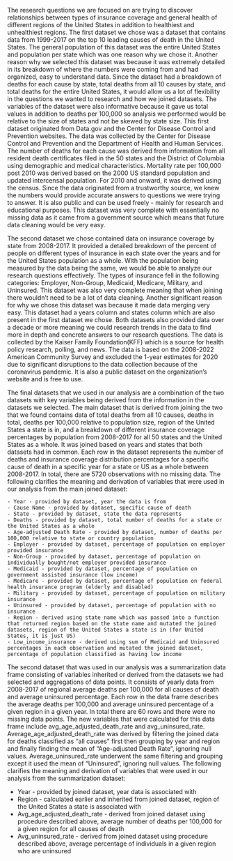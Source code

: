   The research questions we are focused on are trying to discover relationships between types of insurance coverage and general health of different regions of the United States in addition to healthiest and unhealthiest regions. The first dataset we chose was a dataset that contains data from 1999-2017 on the top 10 leading causes of death in the United States. The general population of this dataset was the entire United States and population per state which was one reason why we chose it. Another reason why we selected this dataset was because it was extremely detailed in its breakdown of where the numbers were coming from and had organized, easy to understand data. Since the dataset had a breakdown of deaths for each cause by state, total deaths from all 10 causes by state, and total deaths for the entire United States, it would allow us a lot of flexibility in the questions we wanted to research and how we joined datasets. The variables of the dataset were also informative because it gave us total values in addition to deaths per 100,000 so analysis we performed would be relative to the size of states and not be skewed by state size. This first dataset originated from Data.gov and the Center for Disease Control and Prevention websites. The data was collected by the Center for Disease Control and Prevention and the Department of Health and Human Services. The number of deaths for each cause was derived from information from all resident death certificates filed in the 50 states and the District of Columbia using demographic and medical characteristics. Mortality rate per 100,000 post 2010 was derived based on the 2000 US standard population and updated intercensal population. For 2010 and onward, it was derived using the census. Since the data originated from a trustworthy source, we knew the numbers would provide accurate answers to questions we were trying to answer. It is also public and can be used freely - mainly for research and educational purposes. This dataset was very complete with essentially no missing data as it came from a government source which means that future data cleaning would be very easy.

  The second dataset we chose contained data on insurance coverage by state from 2008-2017. It provided a detailed breakdown of the percent of people on different types of insurance in each state over the years and for the United States population as a whole. With the population being measured by the data being the same, we would be able to analyze our research questions effectively. The types of insurance fell in the following categories: Employer, Non-Group, Medicaid, Medicare, Military, and Uninsured. This dataset was also very complete meaning that when joining there wouldn’t need to be a lot of data cleaning. Another significant reason for why we chose this dataset was because it made data merging very easy. This dataset had a years column and states column which are also present in the first dataset we chose. Both datasets also provided data over a decade or more meaning we could research trends in the data to find more in depth and concrete answers to our research questions. The data is collected by the Kaiser Family Foundation(KFF) which is a source for health policy research, polling, and news. The data is based on the 2008-2022 American Community Survey and excluded the 1-year estimates for 2020 due to significant disruptions to the data collection because of the coronavirus pandemic. It is also a public dataset on the organization’s website and is free to use. 
  
  The final datasets that we used in our analysis are a combination of the two datasets with key variables being derived from the information in the datasets we selected. The main dataset that is derived from joining the two that we found contains data of total deaths from all 10 causes, deaths in total, deaths per 100,000 relative to population size, region of the United States a state is in, and a breakdown of different insurance coverage percentages by population from 2008-2017 for all 50 states and the United States as a whole. It was joined based on years and states that both datasets had in common. Each row in the dataset represents the number of deaths and insurance coverage distribution percentages for a specific cause of death in a specific year for a state or US as a whole between 2008-2017. In total, there are 5720 observations with no missing data. The following clarifies the meaning and derivation of variables that were used in our analysis from the main joined dataset:
```
- Year - provided by dataset, year the data is from
- Cause Name - provided by dataset, specific cause of death
- State - provided by dataset, state the data represents
- Deaths - provided by dataset, total number of deaths for a state or the United States as a whole
- Age-adjusted Death Rate - provided by dataset, number of deaths per 100,000 relative to state or country population
- Employer - provided by dataset, percentage of population on employer provided insurance
- Non-Group - provided by dataset, percentage of population on individually bought/not employer provided insurance
- Medicaid - provided by dataset, percentage of population on government assisted insurance (low income)
- Medicare - provided by dataset, percentage of population on federal health insurance program (elderly and disabled)
- Military - provided by dataset, percentage of population on military insurance
- Uninsured - provided by dataset, percentage of population with no insurance
- Region - derived using state name which was passed into a function that returned region based on the state name and mutated the joined datasets, region of the United States a state is in (for United States, it is just US)
- Low_income_insurance - derived using sum of Medicaid and Uninsured percentages in each observation and mutated the joined dataset, percentage of population classified as having low income
```

  The second dataset that was used in our analysis was a summarization data frame consisting of variables inherited or derived from the datasets we had selected and aggregations of data points. It consists of yearly data from 2008-2017 of regional average deaths per 100,000 for all causes of death and average uninsured percentage. Each row in the data frame describes the average deaths per 100,000 and average uninsured percentage of a given region in a given year. In total there are 60 rows and there were no missing data points. The new variables that were calculated for this data frame include avg_age_adjusted_death_rate and avg_uninsured_rate. Average_age_adjusted_death_rate was derived by filtering the joined data for deaths classified as “all causes” first then grouping by year and region and finally finding the mean of “Age-adjusted Death Rate”, ignoring null values. Average_uninsured_rate underwent the same filtering and grouping except it used the mean of “Uninsured”, ignoring null values. The following clarifies the meaning and derivation of variables that were used in our analysis from the summarization dataset:


- Year - provided by joined dataset, year data is associated with
- Region - calculated earlier and inherited from joined dataset, region of the United States a state is associated with
- Avg_age_adjusted_death_rate - derived from joined dataset using procedure described above, average number of deaths per 100,000 for a given region for all causes of death
- Avg_uninsured_rate - derived from joined dataset using procedure described above, average percentage of individuals in a given region who are uninsured
